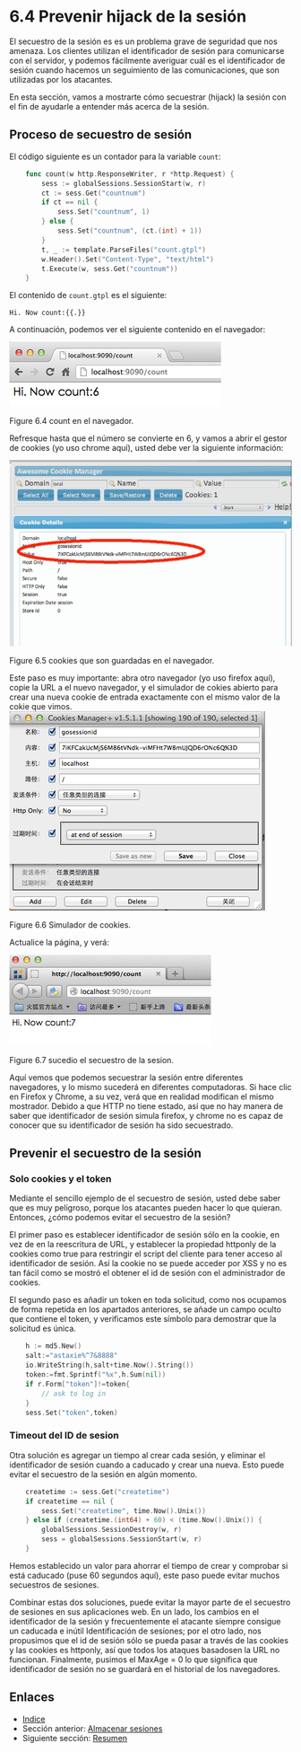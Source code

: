 # 6.4 Prevenir hijack de la sesión

El secuestro de la sesión es es un problema grave de seguridad que nos amenaza. Los clientes utilizan el identificador de sesión para comunicarse con el servidor, y podemos fácilmente averiguar cuál es el identificador de sesión cuando hacemos un seguimiento de las comunicaciones, que son utilizadas por los atacantes.

En esta sección, vamos a mostrarte cómo secuestrar (hijack) la sesión con el fin de ayudarle a entender más acerca de la sesión.

## Proceso de secuestro de sesión

El código siguiente es un contador para la variable `count`:

```go
	func count(w http.ResponseWriter, r *http.Request) {
	    sess := globalSessions.SessionStart(w, r)
	    ct := sess.Get("countnum")
	    if ct == nil {
	        sess.Set("countnum", 1)
	    } else {
	        sess.Set("countnum", (ct.(int) + 1))
	    }
	    t, _ := template.ParseFiles("count.gtpl")
	    w.Header().Set("Content-Type", "text/html")
	    t.Execute(w, sess.Get("countnum"))
	}
```

El contenido de `count.gtpl` es el siguiente:

	Hi. Now count:{{.}}

A continuación, podemos ver el siguiente contenido en el navegador:

![](images/6.4.hijack.png?raw=true)

Figure 6.4 count en el navegador.

Refresque hasta que el número se convierte en 6, y vamos a abrir el gestor de cookies (yo uso chrome aquí), usted debe ver la siguiente información:

![](images/6.4.cookie.png?raw=true)

Figure 6.5 cookies que son guardadas en el navegador.

Este paso es muy importante: abra otro navegador (yo uso firefox aquí), copie la URL a el nuevo navegador, y el simulador de cokies abierto para crear una nueva cookie de entrada exactamente con el mismo valor de la cokie que vimos.
![](images/6.4.setcookie.png?raw=true)

Figure 6.6 Simulador de cookies.

Actualice la página, y verá:

![](images/6.4.hijacksuccess.png?raw=true)

Figure 6.7 sucedio el secuestro de la sesion.

Aquí vemos que podemos secuestrar la sesión entre diferentes navegadores, y lo mismo sucederá en diferentes computadoras. Si hace clic en Firefox y Chrome, a su vez, verá que en realidad modifican el mismo mostrador. Debido a que HTTP no tiene estado, así que no hay manera de saber que identificador de sesión simula firefox, y chrome no es capaz de conocer que su identificador de sesión ha sido secuestrado.

## Prevenir el secuestro de la sesión

### Solo cookies y el token

Mediante el sencillo ejemplo de el secuestro de sesión, usted debe saber que es muy peligroso, porque los atacantes pueden hacer lo que quieran. Entonces, ¿cómo podemos evitar el secuestro de la sesión?

El primer paso es establecer identificador de sesión sólo en la cookie, en vez de en la reescritura de URL, y establecer la propiedad httponly de la cookies como true para restringir el script del cliente para tener acceso al identificador de sesión. Así la cookie no se puede acceder por XSS y no es tan fácil como se mostró el obtener el id de sesión con el administrador de cookies.

El segundo paso es añadir un token en toda solicitud, como nos ocupamos de forma repetida en los apartados anteriores, se añade un campo oculto que contiene el token, y verificamos este símbolo para demostrar que la solicitud es única.

```go
	h := md5.New()
	salt:="astaxie%^7&8888"
	io.WriteString(h,salt+time.Now().String())
	token:=fmt.Sprintf("%x",h.Sum(nil))
	if r.Form["token"]!=token{
	    // ask to log in
	}
	sess.Set("token",token)
```

### Timeout del ID de sesion

Otra solución es agregar un tiempo al crear cada sesión, y eliminar el identificador de sesión cuando a caducado y crear una nueva. Esto puede evitar el secuestro de la sesión en algún momento.

```go
	createtime := sess.Get("createtime")
	if createtime == nil {
	    sess.Set("createtime", time.Now().Unix())
	} else if (createtime.(int64) + 60) < (time.Now().Unix()) {
	    globalSessions.SessionDestroy(w, r)
	    sess = globalSessions.SessionStart(w, r)
	}
```

Hemos establecido un valor para ahorrar el tiempo de crear y comprobar si está caducado (puse 60 segundos aquí), este paso puede evitar muchos secuestros de sesiones.

Combinar estas dos soluciones, puede evitar la mayor parte de el secuestro de sesiones en sus aplicaciones web. En un lado, los cambios en el identificador de la sesión y frecuentemente el atacante siempre consigue un caducada e inútil Identificación de sesiones; por el otro lado, nos propusimos que el id de sesión sólo se pueda pasar a través de las cookies y las cookies es httponly, así que todos los ataques basados ​​en la URL no funcionan. Finalmente, pusimos el MaxAge = 0 lo que significa que identificador de sesión no se guardará en el historial de los navegadores.

## Enlaces

- [Indice](preface.md)
- Sección anterior: [Almacenar sesiones](06.3.md)
- Siguiente sección: [Resumen](06.5.md)